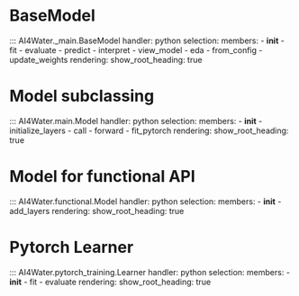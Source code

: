 # BaseModel
::: AI4Water._main.BaseModel
    handler: python
    selection:
        members:
            - __init__
            - fit
            - evaluate
            - predict
            - interpret
            - view_model
            - eda
            - from_config
            - update_weights
    rendering:
        show_root_heading: true

# Model subclassing
::: AI4Water.main.Model
    handler: python
    selection:
        members:
            - __init__
            - initialize_layers
            - call
            - forward
            - fit_pytorch
    rendering:
        show_root_heading: true

# Model for functional API
::: AI4Water.functional.Model
    handler: python
    selection:
        members:
            - __init__
            - add_layers
    rendering:
        show_root_heading: true

# Pytorch Learner
::: AI4Water.pytorch_training.Learner
    handler: python
    selection:
        members:
            - __init__
            - fit
            - evaluate
    rendering:
        show_root_heading: true
